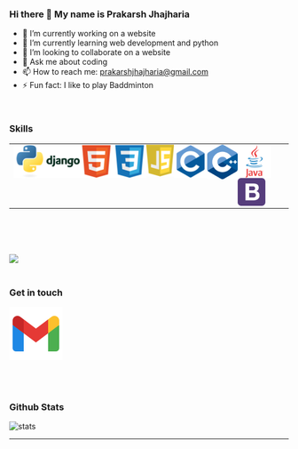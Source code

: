 ### Hi there 👋  My name is Prakarsh Jhajharia

<!--
**PrakarshJhajharia/PrakarshJhajharia** is a ✨ _special_ ✨ repository because its `README.md` (this file) appears on your GitHub profile.
Here are some ideas to get you started:
-->
- 🔭 I’m currently working on a website
- 🌱 I’m currently learning web development and python
- 👯 I’m looking to collaborate on a website
- 💬 Ask me about coding
- 📫 How to reach me: prakarshjhajharia@gmail.com
- ⚡ Fun fact: I like to play Baddminton
<br />
<h3>Skills</h3>
<table >
  <td>
<img align="left" alt="python" width="60px" src="icons/python.svg" />
<img align="left" alt="django" width="60px" src="icons/django.webp" />
<img align="left" alt="html" width="60px" src="icons/html.svg" />
<img align="left" alt="css" width="60px" src="icons/css.svg" />
<img align="left" alt="javascript" width="50px" src="icons/javascript.svg" />
<img align="left" alt="c" width="60px" src="icons/c.svg" />
<img align="left" alt="c++" width="55px" src="icons/c++.png" />
<img align="left" alt="java" width="60px" src="icons/java.svg" />



<img align="left" alt="bootstrap" width="50px" src="icons/bootstrap.png" />
  </td>
</table>
<br />
<br />
<br />
<br />
<img height="150em" src="https://github-readme-stats.vercel.app/api/top-langs/?username=PrakarshJhajharia&exclude_repo=KNN-Image-Classification&show_icons=true&hide_border=true&layout=compact&langs_count=10"/>

<br />
<br />



### Get in touch

<a href="mailto:contact.prakarshjhajharia@gmail.com"><img src="icons/mail.png" ></a>

<br />
<br />

### Github Stats
<img alt="stats" src="https://github-readme-stats.vercel.app/api?username=PrakarshJhajharia&show_icons=true&hide_border=true" />

***
[a]:#
